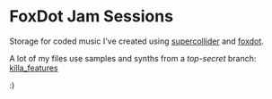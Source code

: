 # FoxDot Jam Sessions

Storage for coded music I've created using [supercollider](https://supercollider.github.io/) and [foxdot](https://foxdot.org/).

A lot of my files use samples and synths from a _top-secret_ branch: [killa_features](https://github.com/MrMebelMan/FoxDot/tree/killa_features)

:)
